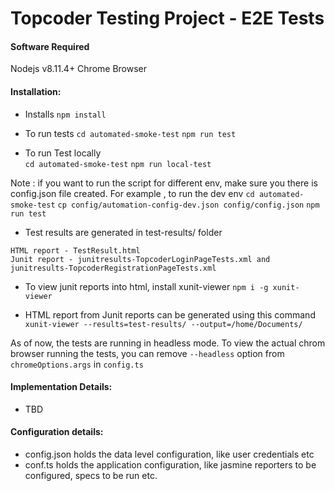# Topcoder Testing Project - E2E Tests

#### Software Required

Nodejs v8.11.4+
Chrome Browser

#### Installation:

- Installs
  `npm install`

- To run tests
  `cd automated-smoke-test`
  `npm run test`
-  To run Test locally  
  `cd automated-smoke-test`
  `npm run local-test`

Note : if you want to run the script for different env, make sure you  there is config.json  file created. For example , to run the dev env 
  `cd automated-smoke-test`
  `cp config/automation-config-dev.json config/config.json`
  `npm run test`


- Test results are generated in test-results/ folder

```
HTML report - TestResult.html
Junit report - junitresults-TopcoderLoginPageTests.xml and junitresults-TopcoderRegistrationPageTests.xml
```

- To view junit reports into html, install xunit-viewer
  `npm i -g xunit-viewer`

- HTML report from Junit reports can be generated using this command
  `xunit-viewer --results=test-results/ --output=/home/Documents/`

As of now, the tests are running in headless mode. To view the actual chrom browser running the tests, you can remove `--headless` option from `chromeOptions.args` in `config.ts`

#### Implementation Details:

- TBD

#### Configuration details:

- config.json holds the data level configuration, like user credentials etc
- conf.ts holds the application configuration, like jasmine reporters to be configured, specs to be run etc.
 